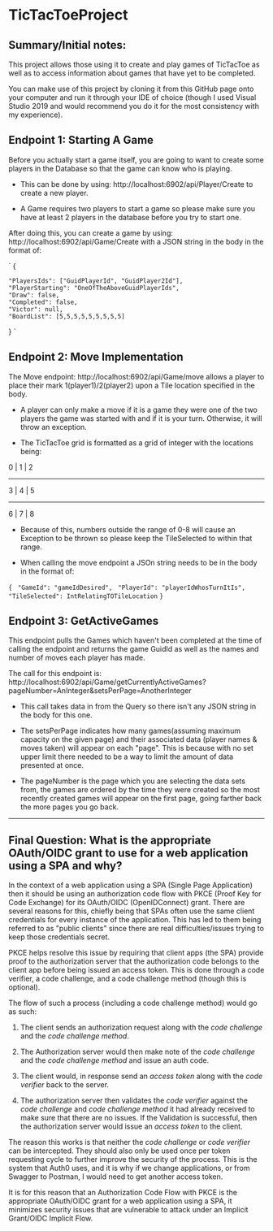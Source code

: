 # **TicTacToeProject**


## **Summary/Initial notes:**

This project allows those using it to create and play games of TicTacToe as well as to access information about games that have yet to be completed.

You can make use of this project by cloning it from this GitHub page onto your computer and run it through your IDE of choice (though I used Visual Studio 2019 and would recommend you do it for the most consistency with my experience).


## **Endpoint 1: Starting A Game**

Before you actually start a game itself, you are going to want to create some players in the Database so that the game can know who is playing. 

 - This can be done by using: http://localhost:6902/api/Player/Create to create a new player. 
 
 - A Game requires two players to start a game so please make sure you have at least 2 players in the database before you try to start one.
 
 After doing this, you can create a game by using: http://localhost:6902/api/Game/Create with a JSON string in the body in the format of:
 
` {

    "PlayersIds": ["GuidPlayerId", "GuidPlayer2Id"],
    "PlayerStarting": "OneOfTheAboveGuidPlayerIds",
    "Draw": false,
    "Completed": false,
    "Victor": null,
    "BoardList": [5,5,5,5,5,5,5,5,5]
    
} `


## **Endpoint 2: Move Implementation**

The Move endpoint: http://localhost:6902/api/Game/move allows a player to place their mark 1(player1)/2(player2) upon a Tile location specified in the body.

- A player can only make a move if it is a game they were one of the two players the game was started with and if it is your turn. Otherwise, it will throw an exception.

- The TicTacToe grid is formatted as a grid of integer with the locations being:

0 | 1 | 2
_________
3 | 4 | 5
_________
6 | 7 | 8

- Because of this, numbers outside the range of 0-8 will cause an Exception to be thrown so please keep the TileSelected to within that range.

- When calling the move endpoint a JSOn string needs to be in the body in the format of:

` { `
   ` "GameId": "gameIdDesired",`
   ` "PlayerId": "playerIdWhosTurnItIs",`
    `"TileSelected": IntRelatingTOTileLocation`
` } `

## **Endpoint 3: GetActiveGames**

This endpoint pulls the Games which haven't been completed at the time of calling the endpoint and returns the game GuidId as well as the names and number of moves each player has made.

The call for this endpoint is: http://localhost:6902/api/Game/getCurrentlyActiveGames?pageNumber=AnInteger&setsPerPage=AnotherInteger 

- This call takes data in from the Query so there isn't any JSON string in the body for this one.

- The setsPerPage indicates how many games(assuming maximum capacity on the given page) and their associated data (player names & moves taken) will appear on each "page". This is because with no set upper limit there needed to be a way to limit the amount of data presented at once. 

- The pageNumber is the page which you are selecting the data sets from, the games are ordered by the time they were created so the most recently created games will appear on the first page, going farther back the more pages you go back.


***
## **Final Question: What is the appropriate OAuth/OIDC grant to use for a web application using a SPA and why?**

In the context of a web application using a SPA (Single Page Application) then it should be using an authorization code flow with PKCE (Proof Key for Code Exchange) for its OAuth/OIDC (OpenIDConnect) grant. There are several reasons for this, chiefly being that SPAs often use the same client credentials for every instance of the application. This has led to them being referred to as "public clients" since there are real difficulties/issues trying to keep those credentials secret. 

PKCE helps resolve this issue by requiring that client apps (the SPA) provide proof to the authorization server that the authorization code belongs to the client app before being issued an access token. This is done through a code verifier, a code challenge, and a code challenge method (though this is optional).


The flow of such a process (including a code challenge method) would go as such:

1. The client sends an authorization request along with the *code challenge* and the *code challenge method*.

2. The Authorization server would then make note of the *code challenge* and the *code challenge method* and issue an auth code.

3. The client would, in response send an *access token* along with the *code verifier* back to the server.

4. The authorization server then validates the *code verifier* against the *code challenge* and *code challenge method* it had already received to make sure that there are no issues. If the Validation is successful, then the authorization server would issue an *access token* to the client. 


The reason this works is that neither the *code challenge* or *code verifier* can be intercepted. They should also only be used once per token requesting cycle to further improve the security of the process. This is the system that Auth0 uses, and it is why if we change applications, or from Swagger to Postman, I would need to get another access token.   

It is for this reason that an Authorization Code Flow with PKCE is the appropriate OAuth/OIDC grant for a web application using a SPA, it minimizes security issues that are vulnerable to attack under an Implicit Grant/OIDC Implicit Flow. 


